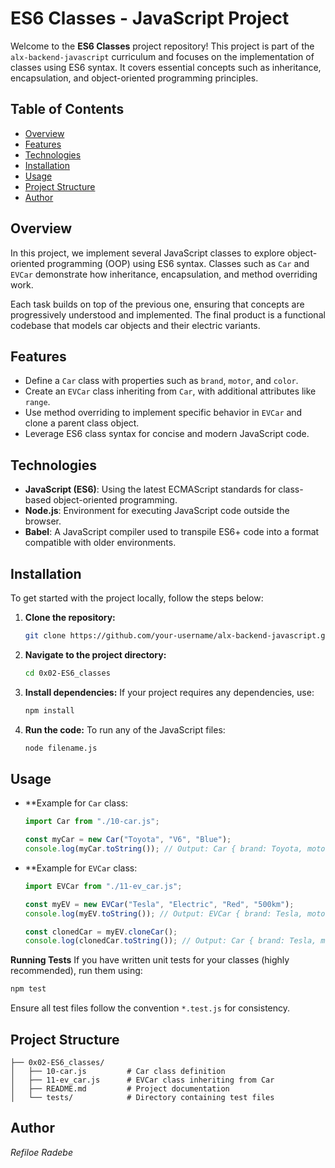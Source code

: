 # ES6 Classes - JavaScript Project

Welcome to the **ES6 Classes** project repository! This project is part of the `alx-backend-javascript` curriculum and focuses on the implementation of classes using ES6 syntax. It covers essential concepts such as inheritance, encapsulation, and object-oriented programming principles.

## Table of Contents

- [Overview](#overview)
- [Features](#features)
- [Technologies](#technologies)
- [Installation](#installation)
- [Usage](#usage)
- [Project Structure](#project-structure)
- [Author](#author)

## Overview

In this project, we implement several JavaScript classes to explore object-oriented programming (OOP) using ES6 syntax. Classes such as `Car` and `EVCar` demonstrate how inheritance, encapsulation, and method overriding work.

Each task builds on top of the previous one, ensuring that concepts are progressively understood and implemented. The final product is a functional codebase that models car objects and their electric variants.

## Features

- Define a `Car` class with properties such as `brand`, `motor`, and `color`.
- Create an `EVCar` class inheriting from `Car`, with additional attributes like `range`.
- Use method overriding to implement specific behavior in `EVCar` and clone a parent class object.
- Leverage ES6 class syntax for concise and modern JavaScript code.

## Technologies

- **JavaScript (ES6)**: Using the latest ECMAScript standards for class-based object-oriented programming.
- **Node.js**: Environment for executing JavaScript code outside the browser.
- **Babel**: A JavaScript compiler used to transpile ES6+ code into a format compatible with older environments.

## Installation

To get started with the project locally, follow the steps below:

1. **Clone the repository:**

   ```bash
   git clone https://github.com/your-username/alx-backend-javascript.git
   ```

2. **Navigate to the project directory:**

   ```bash
   cd 0x02-ES6_classes
   ```

3. **Install dependencies:**
   If your project requires any dependencies, use:

   ```bash
   npm install
   ```

4. **Run the code:**
   To run any of the JavaScript files:
   ```bash
   node filename.js
   ```

## Usage

- \*\*Example for `Car` class:

  ```js
  import Car from "./10-car.js";

  const myCar = new Car("Toyota", "V6", "Blue");
  console.log(myCar.toString()); // Output: Car { brand: Toyota, motor: V6, color: Blue }
  ```

- \*\*Example for `EVCar` class:

  ```js
  import EVCar from "./11-ev_car.js";

  const myEV = new EVCar("Tesla", "Electric", "Red", "500km");
  console.log(myEV.toString()); // Output: EVCar { brand: Tesla, motor: Electric, color: Red, range: 500km }

  const clonedCar = myEV.cloneCar();
  console.log(clonedCar.toString()); // Output: Car { brand: Tesla, motor: Electric, color: Red }
  ```

**Running Tests**
If you have written unit tests for your classes (highly recommended), run them using:

```bash
npm test
```

Ensure all test files follow the convention `*.test.js` for consistency.

## Project Structure

```plaintext
├── 0x02-ES6_classes/
│   ├── 10-car.js         # Car class definition
│   ├── 11-ev_car.js      # EVCar class inheriting from Car
│   ├── README.md         # Project documentation
│   └── tests/            # Directory containing test files
```

## Author

_Refiloe Radebe_
